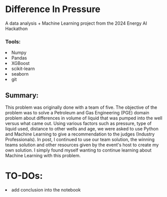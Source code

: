 # Difference In Pressure
A data analysis + Machine Learning project from the 2024 Energy AI Hackathon
### Tools:
<li>Numpy</li>
<li>Pandas</li>
<li>XGBoost</li>
<li>scikit-learn</li>
<li>seaborn</li>
<li>git</li>



## Summary:

<text> This problem was originally done with a team of five. The objective of the problem was to solve a Petroleum and Gas Engineering (PGE) domain problem about differences in volume of liquid that was pumped into the well versus what came out. Using various factors such as pressure, type of liquid used, distance to other wells and age, we were asked to use Python and Machine Learning to give a recommendation to the judges (Industry Professionals).  In post, I continued to use our team solution, the winning teams solution and other resources given by the event's host to create my own solution. I simply found myself wanting to continue learning about Machine Learning with this problem. </text>

# TO-DOs:
<li>add conclusion into the notebook</li>
